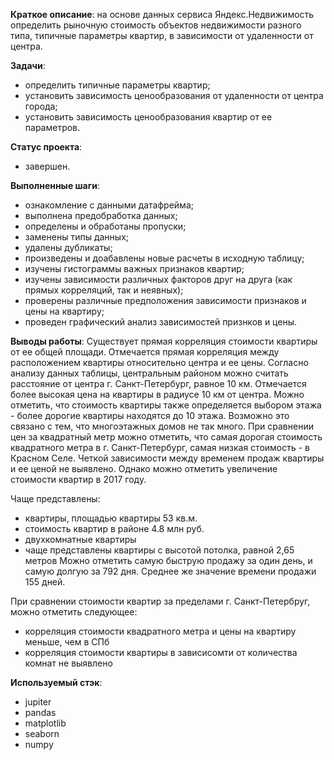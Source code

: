 **Краткое описание**: на основе данных сервиса Яндекс.Недвижимость определить рыночную стоимость
объектов недвижимости разного типа, типичные параметры квартир, в зависимости от
удаленности от центра. 

**Задачи**: 
 - определить типичные параметры квартир;
 - установить зависимость ценообразования от удаленности от центра города;
 - установить зависимость ценообразования квартир от ее параметров.

**Статус проекта**:
- завершен.

**Выполненные шаги**: 
- ознакомление с данными датафрейма;
- выполнена предобработка данных;
- определены и обработаны пропуски;
- заменены типы данных;
- удалены дубликаты;
- произведены и доабавлены новые расчеты в исходную таблицу;
- изучены гистограммы важных признаков квартир;
- изучены зависимости различных факторов друг на друга (как прямых корреляций, так и неявных);
- проверены различные предположения зависимости признаков и цены на квартиру;
- проведен графический анализ зависимостей признков и цены.

**Выводы работы**:
Существует прямая корреляция стоимости квартиры от ее общей площади. Отмечается прямая корреляция между 
расположением квартиры относительно центра и ее цены. 
Согласно анализу данных таблицы, центральным районом можно считать расстояние от центра г. Санкт-Петербург, равное 10 км. 
Отмечается более высокая цена на квартиры в радиусе 10 км от центра. 
Можно отметить, что стоимость квартиры также определяется выбором этажа - более дорогие квартиры находятся до 10 этажа. 
Возможно это связано с тем, что многоэтажных домов не так много. При сравнении цен за квадратный метр можно отметить, 
что самая дорогая стоимость квадратного метра в г. Санкт-Петербург, самая низкая стоимость - в Красном Селе. 
Четкой зависимости между временем продаж квартиры и ее ценой не выявлено. Однако можно отметить увеличение стоимости квартир в 2017 году. 

Чаще представлены:

- квартиры, площадью квартиры 53 кв.м.
- стоимость квартир в районе 4.8 млн руб.
- двухкомнатные квартиры
- чаще представлены квартиры с высотой потолка, равной 2,65 метров Можно отметить самую быструю продажу за один день, и самую долгую за 792 дня. Среднее же значение времени продажи 155 дней.

При сравнении стоимости квартир за пределами г. Санкт-Петербруг, можно отметить следующее:

- корреляция стоимости квадратного метра и цены на квартиру меньше, чем в СПб
- корреляция стоимости квартиры в зависисомти от количества комнат не выявлено

**Используемый стэк**:
- jupiter
- pandas
- matplotlib
- seaborn
- numpy
